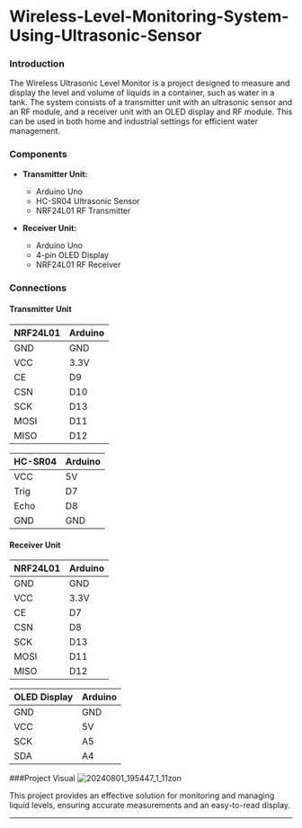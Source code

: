 # Wireless-Level-Monitoring-System-Using-Ultrasonic-Sensor


### Introduction
The Wireless Ultrasonic Level Monitor is a project designed to measure and display the level and volume of liquids in a container, such as water in a tank. The system consists of a transmitter unit with an ultrasonic sensor and an RF module, and a receiver unit with an OLED display and RF module. This can be used in both home and industrial settings for efficient water management.

### Components
- **Transmitter Unit:**
  - Arduino Uno
  - HC-SR04 Ultrasonic Sensor
  - NRF24L01 RF Transmitter

- **Receiver Unit:**
  - Arduino Uno
  - 4-pin OLED Display
  - NRF24L01 RF Receiver

### Connections

#### Transmitter Unit

| NRF24L01     | Arduino |
|--------------|---------|
| GND          | GND     |
| VCC          | 3.3V    |
| CE           | D9      |
| CSN          | D10     |
| SCK          | D13     |
| MOSI         | D11     |
| MISO         | D12     |

| HC-SR04      | Arduino |
|--------------|---------|
| VCC          | 5V      |
| Trig         | D7      |
| Echo         | D8      |
| GND          | GND     |

#### Receiver Unit

| NRF24L01     | Arduino |
|--------------|---------|
| GND          | GND     |
| VCC          | 3.3V    |
| CE           | D7      |
| CSN          | D8      |
| SCK          | D13     |
| MOSI         | D11     |
| MISO         | D12     |

| OLED Display | Arduino |
|--------------|---------|
| GND          | GND     |
| VCC          | 5V      |
| SCK          | A5      |
| SDA          | A4      |


###Project Visual
![20240801_195447_1_11zon](https://github.com/user-attachments/assets/b1595127-d6eb-48a3-9089-3735b61a3bc4)


This project provides an effective solution for monitoring and managing liquid levels, ensuring accurate measurements and an easy-to-read display.

---
